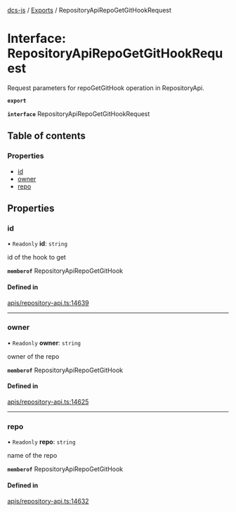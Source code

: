 [dcs-js](../README.md) / [Exports](../modules.md) / RepositoryApiRepoGetGitHookRequest

# Interface: RepositoryApiRepoGetGitHookRequest

Request parameters for repoGetGitHook operation in RepositoryApi.

**`export`**

**`interface`** RepositoryApiRepoGetGitHookRequest

## Table of contents

### Properties

- [id](RepositoryApiRepoGetGitHookRequest.md#id)
- [owner](RepositoryApiRepoGetGitHookRequest.md#owner)
- [repo](RepositoryApiRepoGetGitHookRequest.md#repo)

## Properties

### <a id="id" name="id"></a> id

• `Readonly` **id**: `string`

id of the hook to get

**`memberof`** RepositoryApiRepoGetGitHook

#### Defined in

[apis/repository-api.ts:14639](https://github.com/unfoldingWord/dcs-js/blob/b29eb7a/apis/repository-api.ts#L14639)

___

### <a id="owner" name="owner"></a> owner

• `Readonly` **owner**: `string`

owner of the repo

**`memberof`** RepositoryApiRepoGetGitHook

#### Defined in

[apis/repository-api.ts:14625](https://github.com/unfoldingWord/dcs-js/blob/b29eb7a/apis/repository-api.ts#L14625)

___

### <a id="repo" name="repo"></a> repo

• `Readonly` **repo**: `string`

name of the repo

**`memberof`** RepositoryApiRepoGetGitHook

#### Defined in

[apis/repository-api.ts:14632](https://github.com/unfoldingWord/dcs-js/blob/b29eb7a/apis/repository-api.ts#L14632)
